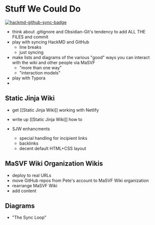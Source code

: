 # Stuff We Could Do

[![hackmd-github-sync-badge](https://hackmd.io/-ic-OCrlRbieO7HM6q3L7A/badge)](https://hackmd.io/-ic-OCrlRbieO7HM6q3L7A)


- think about .gitignore and Obsidian-Git's tendency to add ALL THE FILES and commit
- play with syncing HackMD and GitHub
    - line breaks
    - just syncing
- make lists and diagrams of the various "good" ways you can interact with the wiki and other people via MaSVF
    - "more than one way"
    - "interaction models"
- play with Typora
- 

## Static Jinja Wiki


- get [[Static Jinja Wiki]] working with Netlify
- write up [[Static Jinja Wiki]] how to
- SJW enhancments

    - special handling for incipient links
    - backlinks
    - decent default HTML+CSS layout

## MaSVF Wiki Organization Wikis

* deploy to real URLs
* move GitHub repos from Pete's account to MaSVF Wiki organization
* rearrange MaSVF Wiki
* add content

## Diagrams

- "The Sync Loop"